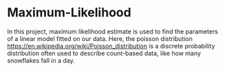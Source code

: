 # Maximum-Likelihood

In this project, maximum likelihood estimate is used to find the parameters of a linear model fitted on our data. 
Here, the poisson distribution https://en.wikipedia.org/wiki/Poisson_distribution is a discrete probability distribution often used to describe count-based data, like how many snowflakes fall in a day.
